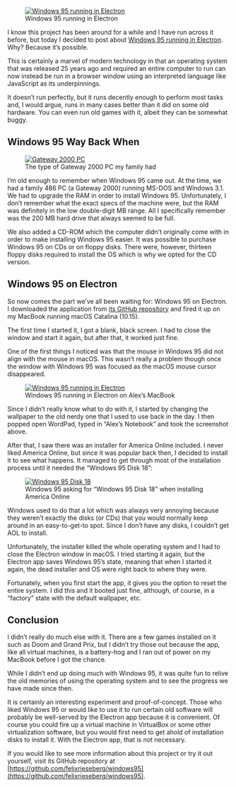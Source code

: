 <figure><a href="https://blog.alexseifert.com/?attachment_id=2341"><img loading="lazy" decoding="async" src="windows95inelectron-1.jpg" alt="Windows 95 running in Electron"></a><figcaption>Windows 95 running in Electron</figcaption></figure>

I know this project has been around for a while and I have run across it before, but today I decided to post about [Windows 95 running in Electron](https://github.com/felixrieseberg/windows95). Why? Because it’s possible.

This is certainly a marvel of modern technology in that an operating system that was released 25 years ago and required an entire computer to run can now instead be run in a browser window using an interpreted language like JavaScript as its underpinnings.

It doesn’t run perfectly, but it runs decently enough to perform most tasks and, I would argue, runs in many cases better than it did on some old hardware. You can even run old games with it, albeit they can be somewhat buggy.

Windows 95 Way Back When
------------------------

<figure><a href="https://blog.alexseifert.com/?attachment_id=2347"><img loading="lazy" decoding="async" src="gateway2000.jpg" alt="Gateway 2000 PC"></a><figcaption>The type of Gateway 2000 PC my family had</figcaption></figure>

I’m old enough to remember when Windows 95 came out. At the time, we had a family 486 PC (a Gateway 2000) running MS-DOS and Windows 3.1. We had to upgrade the RAM in order to install Windows 95. Unfortunately, I don’t remember what the exact specs of the machine were, but the RAM was definitely in the low double-digit MB range. All I specifically remember was the 200 MB hard drive that always seemed to be full.

We also added a CD-ROM which the computer didn’t originally come with in order to make installing Windows 95 easier. It was possible to purchase Windows 95 on CDs or on floppy disks. There were, however, thirteen floppy disks required to install the OS which is why we opted for the CD version.

Windows 95 on Electron
----------------------

So now comes the part we’ve all been waiting for: Windows 95 on Electron. I downloaded the application from [its GitHub repository](https://github.com/felixrieseberg/windows95) and fired it up on my MacBook running macOS Catalina (10.15).

The first time I started it, I got a blank, black screen. I had to close the window and start it again, but after that, it worked just fine.

One of the first things I noticed was that the mouse in Windows 95 did not align with the mouse in macOS. This wasn’t really a problem though once the window with Windows 95 was focused as the macOS mouse cursor disappeared.

<figure><a href="https://blog.alexseifert.com/?attachment_id=2355"><img loading="lazy" decoding="async" src="Screenshot-2020-07-26-at-11.07.52.png" alt="Windows 95 running in Electron"></a><figcaption>Windows 95 running in Electron on Alex’s MacBook</figcaption></figure>

Since I didn’t really know what to do with it, I started by changing the wallpaper to the old nerdy one that I used to use back in the day. I then popped open WordPad, typed in “Alex’s Notebook” and took the screenshot above.

After that, I saw there was an installer for America Online included. I never liked America Online, but since it was popular back then, I decided to install it to see what happens. It managed to get through most of the installation process until it needed the “Windows 95 Disk 18”:

<figure><a href="https://blog.alexseifert.com/?attachment_id=2359"><img loading="lazy" decoding="async" src="Screenshot-2020-07-26-at-11.13.34.png" alt="Windows 95 Disk 18"></a><figcaption>Windows 95 asking for “Windows 95 Disk 18” when installing America Online</figcaption></figure>

Windows used to do that a lot which was always very annoying because they weren’t exactly the disks (or CDs) that you would normally keep around in an easy-to-get-to spot. Since I don’t have any disks, I couldn’t get AOL to install.

Unfortunately, the installer killed the whole operating system and I had to close the Electron window in macOS. I tried starting it again, but the Electron app saves Windows 95’s state, meaning that when I started it again, the dead installer and OS were right back to where they were.

Fortunately, when you first start the app, it gives you the option to reset the entire system. I did this and it booted just fine, although, of course, in a “factory” state with the default wallpaper, etc.

Conclusion
----------

I didn’t really do much else with it. There are a few games installed on it such as Doom and Grand Prix, but I didn’t try those out because the app, like all virtual machines, is a battery-hog and I ran out of power on my MacBook before I got the chance.

While I didn’t end up doing much with Windows 95, it was quite fun to relive the old memories of using the operating system and to see the progress we have made since then.

It is certainly an interesting experiment and proof-of-concept. Those who liked Windows 95 or would like to use it to run certain old software will probably be well-served by the Electron app because it is convenient. Of course you could fire up a virtual machine in VirtualBox or some other virtualization software, but you would first need to get ahold of installation disks to install it. With the Electron app, that is not necessary.

If you would like to see more information about this project or try it out yourself, visit its GitHub repository at [https://github.com/felixrieseberg/windows95](https://github.com/felixrieseberg/windows95).